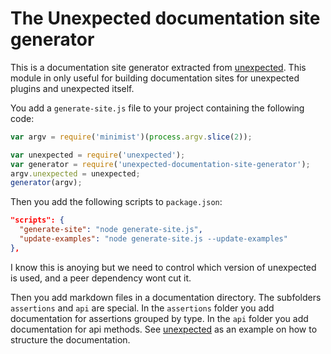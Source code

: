 # The Unexpected documentation site generator

This is a documentation site generator extracted from
[unexpected](http://unexpectedjs.github.io/). This module in only
useful for building documentation sites for unexpected plugins and
unexpected itself.

You add a `generate-site.js` file to your project containing the
following code:

```js
var argv = require('minimist')(process.argv.slice(2));

var unexpected = require('unexpected');
var generator = require('unexpected-documentation-site-generator');
argv.unexpected = unexpected;
generator(argv);
```

Then you add the following scripts to `package.json`:

```json
"scripts": {
  "generate-site": "node generate-site.js",
  "update-examples": "node generate-site.js --update-examples"
},
```

I know this is anoying but we need to control which version of
unexpected is used, and a peer dependency wont cut it.

Then you add markdown files in a documentation directory. The
subfolders `assertions` and `api` are special. In the `assertions`
folder you add documentation for assertions grouped by type. In the
`api` folder you add documentation for api methods. See
[unexpected](https://github.com/unexpectedjs/unexpected/tree/master/documentation)
as an example on how to structure the documentation.
